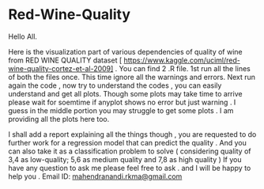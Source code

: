 # Red-Wine-Quality

Hello All.

Here is the visualization part of various dependencies of quality of wine from RED WINE QUALITY dataset [ https://www.kaggle.com/uciml/red-wine-quality-cortez-et-al-2009] .
You can find 2 .R file. 1st run all the lines of both the files once. This time ignore all the warnings and errors.
Next run again the code , now try to understand the codes , you can easily understand and get all plots. Though some plots may take time to arrive please wait for soemtime if anyplot shows no error but just warning . I guess in the middle portion you may struggle to get some plots . I am providing all the plots here too. 

I shall add a report explaining all the things though , you are requested to do further work for a regression model that can predict the quality . And you can also take it as a classification problem to solve ( considering quality of 3,4 as low-quality;  5,6 as medium quality and 7,8 as high quality )
If you have any question to ask me please feel free to ask . and I will be happy to help you . Email ID:  mahendranandi.rkma@gmail.com
